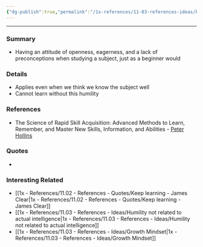 ```yaml
---
{"dg-publish":true,"permalink":"/1x-references/11-03-references-ideas/beginners-mindset/"}
---
```


---

### Summary
- Having an attitude of openness, eagerness, and a lack of preconceptions when studying a subject, just as a beginner would

### Details
- Applies even when we think we know the subject well
- Cannot learn without this humility

### References
- The Science of Rapid Skill Acquisition: Advanced Methods to Learn, Remember, and Master New Skills, Information, and Abilities - [Peter Hollins](https://www.goodreads.com/author/show/16593818.Peter_Hollins)

### Quotes
-

### Interesting Related
- [[1x - References/11.02 - References - Quotes/Keep learning - James Clear\|1x - References/11.02 - References - Quotes/Keep learning - James Clear]]
- [[1x - References/11.03 - References - Ideas/Humility not related to actual intelligence\|1x - References/11.03 - References - Ideas/Humility not related to actual intelligence]]
- [[1x - References/11.03 - References - Ideas/Growth Mindset\|1x - References/11.03 - References - Ideas/Growth Mindset]]